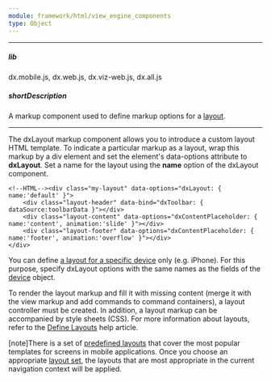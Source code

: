 ```yaml
---
module: framework/html/view_engine_components
type: Object
---
```

---
##### lib
dx.mobile.js, dx.web.js, dx.viz-web.js, dx.all.js

##### shortDescription
A markup component used to define markup options for a [layout](/concepts/40%20SPA%20Framework/1%20Views%20and%20Layouts/3%20Define%20Layouts.md '/Documentation/Guide/SPA_Framework/Views_and_Layouts/#Define_Layouts').

---
The dxLayout markup component allows you to introduce a custom layout HTML template. To indicate a particular markup as a layout, wrap this markup by a div element and set the element's data-options attribute to **dxLayout**. Set a name for the layout using the **name** option of the dxLayout component.

    <!--HTML--><div class="my-layout" data-options="dxLayout: { name:'default' }">
        <div class="layout-header" data-bind="dxToolbar: { dataSource:toolbarData }"></div>
        <div class="layout-content" data-options="dxContentPlaceholder: { name:'content', animation:'slide' }"></div>
        <div class="layout-footer" data-options="dxContentPlaceholder: { name:'footer', animation:'overflow' }"></div>
    </div>

You can define [a layout for a specific device](/Documentation/Guide/SPA_Framework/Views_and_Layouts/#Device_Specific_Markup) only (e.g. iPhone). For this purpose, specify dxLayout options with the same names as the fields of the [device](/api-reference/50%20Common/Object%20Structures/device '/Documentation/ApiReference/Common/Object_Structures/device/') object.

To render the layout markup and fill it with missing content (merge it with the view markup and add commands to command containers), a layout controller must be created. In addition, a layout markup can be accompanied by style sheets (CSS). For more information about layouts, refer to the [Define Layouts](/concepts/40%20SPA%20Framework/1%20Views%20and%20Layouts/3%20Define%20Layouts.md '/Documentation/Guide/SPA_Framework/Views_and_Layouts/#Define_Layouts') help article.

[note]There is a set of [predefined layouts](/concepts/40%20SPA%20Framework/13%20Built-in%20Layouts '/Documentation/Guide/SPA_Framework/Built-in_Layouts/') that cover the most popular templates for screens in mobile applications. Once you choose an appropriate [layout set](/api-reference/40%20SPA%20Framework/HtmlApplication/1%20Configuration/layoutSet.md '/Documentation/ApiReference/SPA_Framework/HtmlApplication/Configuration/#layoutSet'), the layouts that are most appropriate in the current navigation context will be applied.